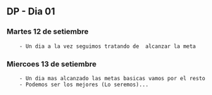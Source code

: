 ## DP - Dia 01

   ### Martes 12 de setiembre

        - Un dia a la vez seguimos tratando de  alcanzar la meta 
   
   
   ### Miercoes 13 de setiembre

        - Un dia mas alcanzado las metas basicas vamos por el resto
        - Podemos ser los mejores (Lo seremos)...